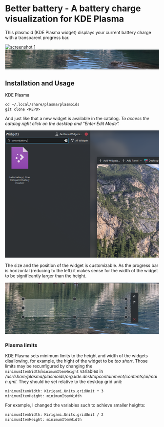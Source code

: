 # Better battery - A battery charge visualization for KDE Plasma

This plasmoid (KDE Plasma widget) displays your current battery charge with a transparent progress bar.

![screenshot 1](data/screenshot1.png)
![screenshot 2](data/screenshot2.png)

## Installation and Usage

KDE Plasma
```
cd ~/.local/share/plasma/plasmoids
git clone <REPO>
```

And just like that a new widget is available in the catalog. _To access the catalog right click on the desktop and "Enter Edit Mode"._

![widget catalog](data/screenshot4.png)

The size and the position of the widget is customizable. As the progress bar is horizontal (reducing to the left) it makes sense for the width of the widget to be significantly larger than the height.

![size and position](data/screenshot3.png)

### Plasma limits

KDE Plasma sets minimum limits to the height and width of the widgets disallowing, for example, the hight of the widget to be _too short_. Those limits may be recunfigured by changing the `minimumItemWidth`/`minimumItemHeight` variables in _/usr/share/plasma/plasmoids/org.kde.desktopcontainment/contents/ui/main.qml_. They should be set relative to the desktop grid unit:


```
minimumItemWidth: Kirigami.Units.gridUnit * 3
minimumItemHeight: minimumItemWidth
```

For example, I changed the variables such to achieve smaller heights:

```
minimumItemWidth: Kirigami.Units.gridUnit / 2
minimumItemHeight: minimumItemWidth
```

